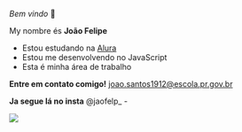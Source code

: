   _Bem vindo_ 🥇

My nombre és **João Felipe**

- Estou estudando na [Alura](htpps://www.alura.com.br)
- Estou me desenvolvendo no JavaScript
- Esta é minha área de trabalho

**Entre em contato comigo!**
joao.santos1912@escola.pr.gov.br

**Ja segue lá no insta** @jaofelp_   -

![](https://media.tenor.com/KIZXWIs0-4MAAAAM/ares-pedro.gif)
